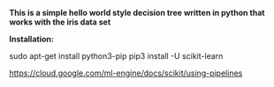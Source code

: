 **This is a simple hello world style decision tree written in python that works with the iris data set**

**Installation:**

sudo apt-get install python3-pip
pip3 install -U scikit-learn



https://cloud.google.com/ml-engine/docs/scikit/using-pipelines
